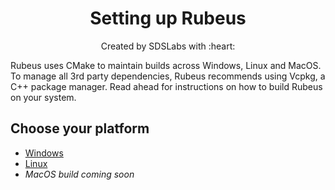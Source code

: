 <p>
<h1 align=center><strong>Setting up Rubeus</strong></h1>
<p/>

<p align=center>
Created by SDSLabs with :heart:
</p>

Rubeus uses CMake to maintain builds across Windows, Linux and MacOS. To manage all 3rd party dependencies, Rubeus recommends using Vcpkg, a C++ package manager. Read ahead for instructions on how to build Rubeus on your system.

## Choose your platform
* [Windows](SETUP_WINDOWS.md)
* [Linux](SETUP_LINUX.md)
* <i>MacOS build coming soon<i>
